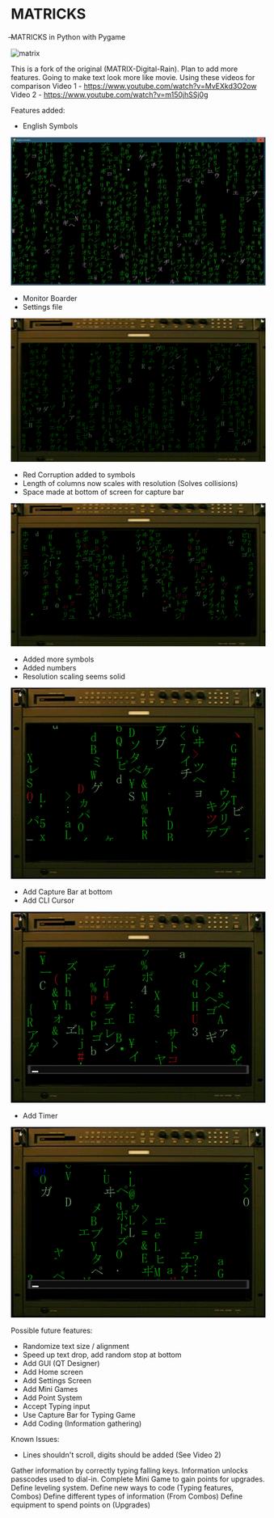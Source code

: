 #  MATRICKS
̶MATRICKS in Python with Pygame

![matrix](screenshot/0.png "Matrix")

This is a fork of the original (MATRIX-Digital-Rain). Plan to add more features.
Going to make text look more like movie.
Using these videos for comparison
Video 1 - https://www.youtube.com/watch?v=MvEXkd3O2ow
Video 2 - https://www.youtube.com/watch?v=m150jhSSj0g

Features added:
* English Symbols

![matrix2](screenshot/1.png "English Symbols")

* Monitor Boarder
* Settings file

![matrix3](screenshot/2.png "Monitor")

* Red Corruption added to symbols
* Length of columns now scales with resolution (Solves collisions)
* Space made at bottom of screen for capture bar

![matrix4](screenshot/3.png "Corruption")

* Added more symbols
* Added numbers
* Resolution scaling seems solid

![matrix 5](screenshot/4.png "Symbols and Numbers")

* Add Capture Bar at bottom
* Add CLI Cursor

![matrix 6](screenshot/5.png "Cursor this bar")

* Add Timer 

![matrix 7](screenshot/6.png "Times up")

Possible future features:
* Randomize text size / alignment
* Speed up text drop, add random stop at bottom
* Add GUI (QT Designer)
* Add Home screen
* Add Settings Screen
* Add Mini Games
* Add Point System
* Accept Typing input
* Use Capture Bar for Typing Game
* Add Coding (Information gathering)

Known Issues:
* Lines shouldn't scroll, digits should be added (See Video 2)


Gather information by correctly typing falling keys.
Information unlocks passcodes used to dial-in.
Complete Mini Game to gain points for upgrades.
Define leveling system.
Define new ways to code (Typing features, Combos)
Define different types of information (From Combos)
Define equipment to spend points on (Upgrades)